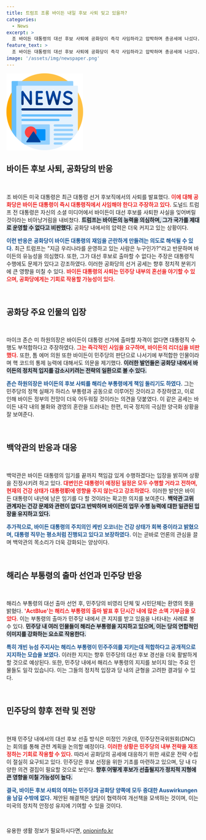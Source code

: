 ```yaml
---
title: 트럼프 조롱 바이든 내일 후보 사퇴 잊고 있을까?
categories:
  - News
excerpt: >
  조 바이든 대통령의 대선 후보 사퇴에 공화당이 즉각 사임하라고 압박하며 총공세에 나섰다. 도널드 트럼프 전 대통령이 인지 능력 문제를 비꼬면서 상황은 더욱 수세에 몰리고 있다. 민주당 내에서도 해리스 부통령의 출마 선언에 기대감이 고조되고 있다.
feature_text: >
  조 바이든 대통령의 대선 후보 사퇴에 공화당이 즉각 사임하라고 압박하며 총공세에 나섰다. 도널드 트럼프 전 대통령이 인지 능력 문제를 비꼬면서 상황은 더욱 수세에 몰리고 있다. 민주당 내에서도 해리스 부통령의 출마 선언에 기대감이 고조되고 있다.
image: '/assets/img/newspaper.png'
---
```


<p><img src="/assets/img/newspaper.png" alt="kimp 속보" /></p>

<h2 data-ke-size="size26">바이든 후보 사퇴, 공화당의 반응</h2>

<p data-ke-size="size16">&nbsp;</p> 

<p>조 바이든 미국 대통령은 최근 대통령 선거 후보직에서의 사퇴를 발표했다. <b><span style="color: #ee2323;">이에 대해 공화당은 바이든 대통령이 즉시 대통령직에서 사임해야 한다고 주장하고 있다.</span></b> 도널드 트럼프 전 대통령은 자신의 소셜 미디어에서 바이든이 대선 후보를 사퇴한 사실을 잊어버릴 것이라는 비아냥거림을 내비쳤다. <b><span style="background-color: #21538527;">트럼프는 바이든의 능력을 의심하며, 그가 국가를 제대로 운영할 수 없다고 비판했다.</span></b> 공화당 내에서의 압력은 더욱 커지고 있는 상황이다. </p>

<p><b><span style="color: #1a5490;">이런 반응은 공화당이 바이든 대통령의 재임을 곤란하게 만들려는 의도로 해석될 수 있다.</span></b> 최근 트럼프는 "지금 우리나라를 운영하고 있는 사람은 누구인가?"라고 반문하며 바이든의 유능성을 의심했다. 또한, 그가 대선 후보로 출마할 수 없다는 주장은 대통령직 수행에도 문제가 있다고 강조하였다. 이러한 공화당의 선거 공세는 향후 정치적 분위기에 큰 영향을 미칠 수 있다. <b><span style="color: #ee2323;">바이든 대통령의 사퇴는 민주당 내부의 혼선을 야기할 수 있으며, 공화당에게는 기회로 작용할 가능성이 있다.</span></b></p>

<p data-ke-size="size16">&nbsp;</p> 

<h2 data-ke-size="size26">공화당 주요 인물의 입장</h2>

<p data-ke-size="size16">&nbsp;</p> 

<p>마이크 존슨 미 하원의장은 바이든이 대통령 선거에 출마할 자격이 없다면 대통령직 수행도 부적합하다고 주장하였다. <b><span style="color: #ee2323;">그는 즉각적인 사임을 요구하며, 바이든의 리더십을 비판했다.</span></b> 또한, 톰 에머 의원 또한 바이든이 민주당의 판단으로 나서기에 부적합한 인물이라며 핵 코드의 통제 능력에 대해서도 의문을 제기했다. <b><span style="background-color: #21538527;">이러한 발언들은 공화당 내에서 바이든의 정치적 입지를 감소시키려는 전략의 일환으로 볼 수 있다.</span></b> </p>

<p><b><span style="color: #1a5490;">존슨 하원의장은 바이든의 후보 사퇴를 해리슨 부통령에게 책임 돌리기도 하였다.</span></b> 그는 민주당의 정책 실패가 하리스 부통령과 공동으로 이루어진 것이라고 주장하였고, 이로 인해 바이든 정부의 전망이 더욱 어두워질 것이라는 의견을 덧붙였다. 이 같은 공세는 바이든 내각 내의 불화와 경영의 혼란을 드러내는 한편, 미국 정치의 극심한 양극화 상황을 잘 보여준다.</p>

<p data-ke-size="size16">&nbsp;</p> 

<h2 data-ke-size="size26">백악관의 반응과 대응</h2>

<p data-ke-size="size16">&nbsp;</p> 

<p>백악관은 바이든 대통령의 임기를 끝까지 책임감 있게 수행하겠다는 입장을 밝히며 상황을 진정시키려 하고 있다. <b><span style="color: #ee2323;">대변인은 대통령이 예정된 일정은 모두 수행할 거라고 전하며, 현재의 건강 상태가 대통령职에 영향을 주지 않는다고 강조하였다.</span></b> 이러한 발언은 바이든 대통령이 내년에 남은 임기를 다 할 것이라는 확고한 의지를 보여준다. <b><span style="background-color: #21538527;">백악관 고위 관계자는 건강 문제와 관련이 없다고 반박하며 바이든의 업무 수행 능력에 대한 일관된 입장을 유지하고 있다.</span></b> </p>

<p><b><span style="color: #1a5490;">추가적으로, 바이든 대통령의 주치의인 케빈 오코너는 건강 상태가 회복 중이라고 밝혔으며, 대통령 직무는 평소처럼 진행되고 있다고 보장하였다.</span></b> 이는 곧바로 언론의 관심을 끌며 백악관의 목소리가 더욱 강화되는 양상이다.</p>

<p data-ke-size="size16">&nbsp;</p> 

<h2 data-ke-size="size26">해리슨 부통령의 출마 선언과 민주당 반응</h2>

<p data-ke-size="size16">&nbsp;</p> 

<p>해리스 부통령의 대선 출마 선언 후, 민주당의 비영리 단체 및 시민단체는 환영의 뜻을 밝혔다. <b><span style="color: #ee2323;">'ActBlue'는 해리스 부통령의 출마 발표 후 단시간 내에 많은 소액 기부금을 모았다.</span></b> 이는 부통령의 출마가 민주당 내에서 큰 지지를 받고 있음을 나타내는 사례로 볼 수 있다. <b><span style="background-color: #21538527;">민주당 내 여러 인물들이 해리슨 부통령을 지지하고 있으며, 이는 당의 연합적인 이미지를 강화하는 요소로 작용한다.</span></b> </p>

<p><b><span style="color: #1a5490;">특히 개빈 뉴섬 주지사는 해리스 부통령이 민주주의를 지키는데 적합하다고 공개적으로 지지하는 모습을 보였다.</span></b> 이러한 지지는 향후 민주당의 대선 후보 경선을 더욱 활발하게 할 것으로 예상된다. 또한, 민주당 내에서 해리스 부통령의 지지를 보이지 않는 주요 인물들도 일각 있습니다. 이는 그들의 정치적 입장과 당 내의 균형을 고려한 결과일 수 있다. </p>

<p data-ke-size="size16">&nbsp;</p> 

<h2 data-ke-size="size26">민주당의 향후 전략 및 전망</h2>

<p data-ke-size="size16">&nbsp;</p> 

<p>현재 민주당 내에서의 대선 후보 선출 방식은 미정인 가운데, 민주당전국위원회(DNC)는 회의를 통해 관련 계획을 논의할 예정이다. <b><span style="color: #ee2323;">이러한 상황은 민주당의 내부 전략을 재조정하는 기회로 작용할 수 있다.</span></b> 따라서 공화당의 공세에 대응하기 위한 새로운 전략 수립이 절실히 요구되고 있다. 민주당은 후보 선정을 위한 기초를 마련하고 있으며, 당 내 다양한 의견 결집이 필요할 것으로 보인다. <b><span style="background-color: #21538527;">향후 어떻게 후보가 선출될지가 정치적 지형에 큰 영향을 미칠 가능성이 높다.</span></b> </p>

<p><b><span style="color: #1a5490;">결국, 바이든 후보 사퇴의 여파는 민주당과 공화당 양쪽에 모두 중대한 Auswirkungen을 남길 수밖에 없다.</span></b> 제안된 해결책은 양당이 협력하여 개선책을 모색하는 것이며, 이는 미국의 정치적 안정성 유지에 기여할 수 있을 것이다. </p>

<p data-ke-size="size16">&nbsp;</p> 
유용한 생활 정보가 필요하시다면, <a href="https://onioninfo.kr" rel="dofollow">onioninfo.kr</a>


